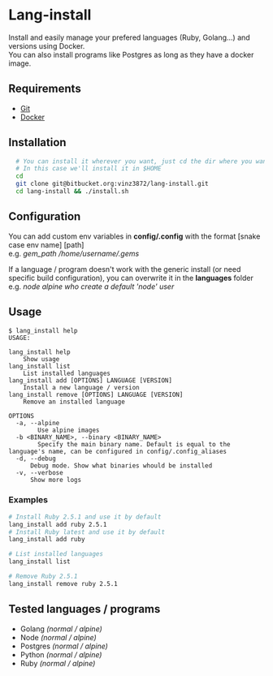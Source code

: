 Lang-install
==========

Install and easily manage your prefered languages (Ruby, Golang...) and versions using Docker.  
You can also install programs like Postgres as long as they have a docker image.


## Requirements
- [Git](https://git-scm.com/book/en/v2/Getting-Started-Installing-Git)
- [Docker](https://docs.docker.com/get-docker/)


## Installation

```bash
  # You can install it wherever you want, just cd the dir where you want to install it
  # In this case we'll install it in $HOME
  cd
  git clone git@bitbucket.org:vinz3872/lang-install.git
  cd lang-install && ./install.sh
```

## Configuration
You can add custom env variables in **config/.config** with the format [snake case env name]  [path]  
e.g. *gem_path /home/username/.gems*

If a language / program doesn't work with the generic install (or need specific build configuration), you can overwrite it in the **languages** folder  
e.g. *node alpine who create a default 'node' user*

## Usage

```console
$ lang_install help
USAGE:

lang_install help
    Show usage
lang_install list
    List installed languages
lang_install add [OPTIONS] LANGUAGE [VERSION]
    Install a new language / version 
lang_install remove [OPTIONS] LANGUAGE [VERSION]
    Remove an installed language

OPTIONS
  -a, --alpine
        Use alpine images
  -b <BINARY_NAME>, --binary <BINARY_NAME>
        Specify the main binary name. Default is equal to the language's name, can be configured in config/.config_aliases
  -d, --debug
      Debug mode. Show what binaries whould be installed
  -v, --verbose
      Show more logs
```

### Examples
```bash
# Install Ruby 2.5.1 and use it by default
lang_install add ruby 2.5.1
# Install Ruby latest and use it by default
lang_install add ruby

# List installed languages
lang_install list

# Remove Ruby 2.5.1
lang_install remove ruby 2.5.1
```

## Tested languages / programs
- Golang *(normal / alpine)*
- Node *(normal / alpine)*
- Postgres *(normal / alpine)*
- Python *(normal / alpine)*
- Ruby *(normal / alpine)*
